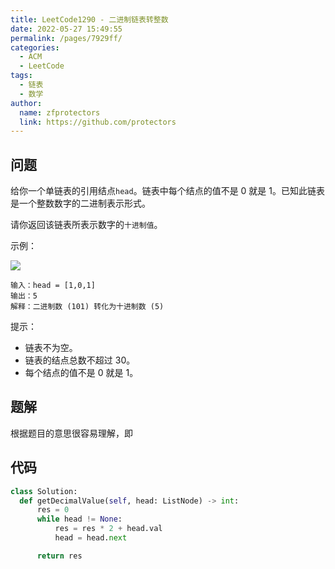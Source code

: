 ```yaml
---
title: LeetCode1290 - 二进制链表转整数
date: 2022-05-27 15:49:55
permalink: /pages/7929ff/
categories:
  - ACM
  - LeetCode
tags:
  - 链表
  - 数学
author: 
  name: zfprotectors
  link: https://github.com/protectors
---
```

## 问题

给你一个单链表的引用结点`head`。链表中每个结点的值不是 0 就是 1。已知此链表是一个整数数字的二进制表示形式。

请你返回该链表所表示数字的`十进制值`。

示例：

![](https://assets.leetcode-cn.com/aliyun-lc-upload/uploads/2019/12/15/graph-1.png)


```
输入：head = [1,0,1]
输出：5
解释：二进制数 (101) 转化为十进制数 (5)
```
提示：

- 链表不为空。
- 链表的结点总数不超过 30。
- 每个结点的值不是 0 就是 1。

## 题解

根据题目的意思很容易理解，即


## 代码

```python
class Solution:
  def getDecimalValue(self, head: ListNode) -> int:
      res = 0
      while head != None:
          res = res * 2 + head.val
          head = head.next

      return res
```
